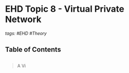 # EHD Topic 8 - Virtual Private Network

###### tags: #EHD #Theory 

## Table of Contents
```toc
```

> A Vi